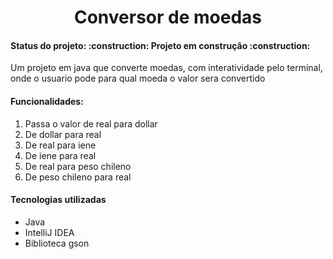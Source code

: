 <h1 align="center">Conversor de moedas</h1>
<h4>Status do projeto: :construction: Projeto em construção :construction:</h4>
<p>Um projeto em java que converte moedas, com interatividade pelo terminal, onde o usuario pode para qual moeda o valor sera convertido</p>
<h4>Funcionalidades:</h4>
<ol>
  <li>Passa o valor de real para dollar</li>
  <li>De dollar para real</li>
  <li>De real para iene</li>
  <li>De iene para real</li>
  <li>De real para peso chileno</li>
  <li>De peso chileno para real</li>
</ol>
<h4>Tecnologias utilizadas</h4>
<ul>
  <li>Java</li>
  <li>IntelliJ IDEA</li>
  <li>Biblioteca gson</li>
</ul>
